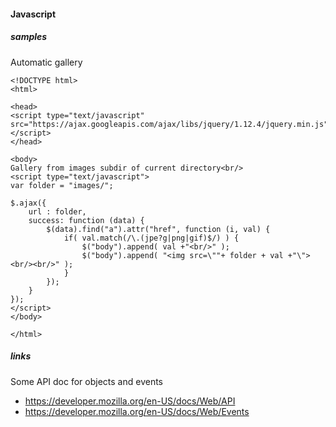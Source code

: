 #### Javascript

##### samples

Automatic gallery

    <!DOCTYPE html>
    <html>
    
    <head>
    <script type="text/javascript" src="https://ajax.googleapis.com/ajax/libs/jquery/1.12.4/jquery.min.js"></script>
    </head>
    
    <body>
    Gallery from images subdir of current directory<br/>
    <script type="text/javascript">
    var folder = "images/";
    
    $.ajax({
        url : folder,
        success: function (data) {
            $(data).find("a").attr("href", function (i, val) {
                if( val.match(/\.(jpe?g|png|gif)$/) ) {
                    $("body").append( val +"<br/>" );
                    $("body").append( "<img src=\""+ folder + val +"\"><br/><br/>" );
                }
            });
        }
    });
    </script>
    </body>
    
    </html>


##### links

Some API doc for objects and events

 * https://developer.mozilla.org/en-US/docs/Web/API
 * https://developer.mozilla.org/en-US/docs/Web/Events
